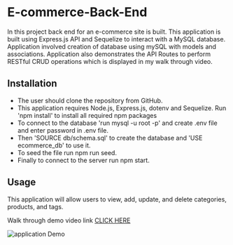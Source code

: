 # E-commerce-Back-End

In this project back end for an e-commerce site is built. This application is built using Express.js API and Sequelize to interact with a MySQL database. Application involved creation of database using mySQL with models and associations. Application also demonstrates the API Routes to perform RESTful CRUD operations which is displayed in my walk through video.

## Installation
* The user should clone the repository from GitHub. 
* This application requires Node.js, Express.js, dotenv and Sequelize. Run 'npm install' to install all required npm packages
* To connect to the database 'run mysql -u root -p' and create .env file and enter password in .env file. 
* Then 'SOURCE db/schema.sql' to create the database and 'USE ecommerce_db' to use it.
* To seed the file run npm run seed. 
* Finally to connect to the server run npm start.

## Usage
This application will allow users to view, add, update, and delete categories, products, and tags.

Walk through demo video link [CLICK HERE](https://drive.google.com/file/d/102QyYFP1vWQJGNQcBfQLhEj8uQEAehSh/view)

![application Demo](https://github.com/chaitalizn/E-commerce-Back-End/blob/141c44e45f5d43a3bcfda22c78d1762f0502f3b1/assets/E-commerce-back-end-demo.gif) 
  
